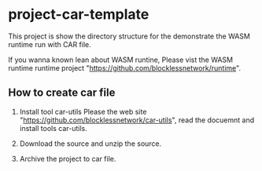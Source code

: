 # project-car-template

This project is show the directory structure  for the demonstrate the WASM runtime run with CAR file.

If you wanna known lean about WASM runtine, Please vist the WASM runtime runtime project "https://github.com/blocklessnetwork/runtime".

## How to create car file

1. Install tool car-utils
Please the web site "https://github.com/blocklessnetwork/car-utils", read the docuemnt and install tools car-utils.

2. Download the source and unzip the source.

3. Archive the project to car file.
